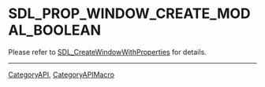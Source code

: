 # SDL_PROP_WINDOW_CREATE_MODAL_BOOLEAN

Please refer to [SDL_CreateWindowWithProperties](SDL_CreateWindowWithProperties) for details.

----
[CategoryAPI](CategoryAPI), [CategoryAPIMacro](CategoryAPIMacro)

